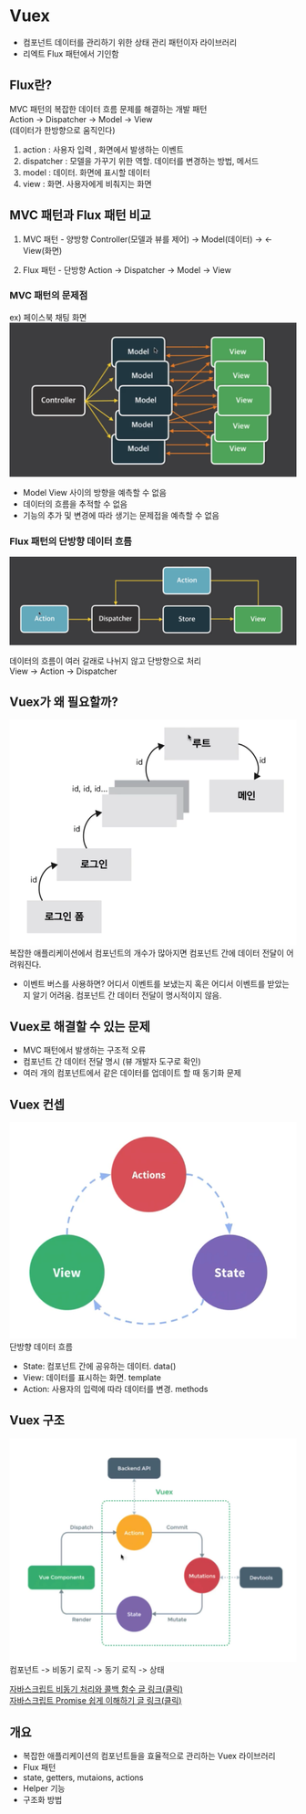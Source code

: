 # Vuex
- 컴포넌트 데이터를 관리하기 위한 상태 관리 패턴이자 라이브러리
- 리엑트 Flux 패턴에서 기인함

## Flux란?
MVC 패턴의 복잡한 데이터 흐름 문제를 해결하는 개발 패턴    
Action -> Dispatcher -> Model -> View  
(데이터가 한방향으로 움직인다)
1. action : 사용자 입력 , 화면에서 발생하는 이벤트
2. dispatcher : 모델을 가꾸기 위한 역할. 데이터를 변경하는 방법, 메서드
3. model : 데이터. 화면에 표시할 데이터
4. view : 화면. 사용자에게 비춰지는 화면

## MVC 패턴과 Flux 패턴 비교
1. MVC 패턴 - 양방향
Controller(모델과 뷰를 제어) -> Model(데이터) -> <- View(화면)

2. Flux 패턴 - 단방향
Action -> Dispatcher -> Model -> View 

### MVC 패턴의 문제점  
ex) 페이스북 채팅 화면  
![이미지](./readme-img/%EC%8A%A4%ED%81%AC%EB%A6%B0%EC%83%B7%202023-06-07%20%EC%98%A4%EC%A0%84%206.23.39.png)
- Model View 사이의 방향을 예측할 수 없음  
- 데이터의 흐름을 추적할 수 없음  
- 기능의 추가 및 변경에 따라 생기는 문제접을 예측할 수 없음

### Flux 패턴의 단방향 데이터 흐름
![이미지](./readme-img/스크린샷%202023-06-07%20오전%206.25.20.png)

데이터의 흐름이 여러 갈래로 나뉘지 않고 단방향으로 처리  
View -> Action -> Dispatcher

## Vuex가 왜 필요할까?  
![이미지](./readme-img/스크린샷%202023-06-07%20오전%206.26.45.png)
복잡한 애플리케이션에서 컴포넌트의 개수가 많아지면 컴포넌트 간에 데이터 전달이 어려워진다.
- 이벤트 버스를 사용하면? 어디서 이벤트를 보냈는지 혹은 어디서 이벤트를 받았는지 알기 어려움. 컴포넌트 간 데이터 전달이 명시적이지 않음.
  
## Vuex로 해결할 수 있는 문제
- MVC 패턴에서 발생하는 구조적 오류
- 컴포넌트 간 데이터 전달 명시 (뷰 개발자 도구로 확인)
- 여러 개의 컴포넌트에서 같은 데이터를 업데이트 할 때 동기화 문제

## Vuex 컨셉
![이미지](readme-img/스크린샷%202023-06-07%20오전%206.32.24.png)
단방향 데이터 흐름
- State: 컴포넌트 간에 공유하는 데이터. data()
- View: 데이터를 표시하는 화면. template
- Action: 사용자의 입력에 따라 데이터를 변경. methods

## Vuex 구조
![이미지](readme-img/스크린샷%202023-06-07%20오전%206.34.40.png)
컴포넌트 -> 비동기 로직 -> 동기 로직 -> 상태

[자바스크립트 비동기 처리와 콜백 함수 글 링크(클릭)](https://joshua1988.github.io/web-development/javascript/javascript-asynchronous-operation/)  
[ 자바스크립트 Promise 쉽게 이해하기 글 링크(클릭)](https://joshua1988.github.io/web-development/javascript/promise-for-beginners/)  

## 개요
- 복잡한 애플리케이션의 컴포넌트들을 효율적으로 관리하는 Vuex 라이브러리
- Flux 패턴
- state, getters, mutaions, actions
- Helper 기능
- 구조화 방법

